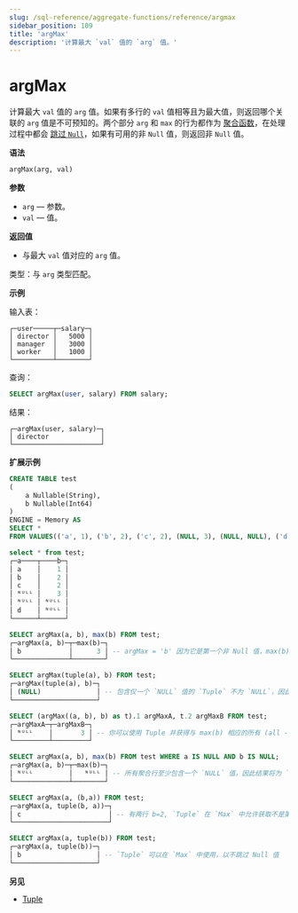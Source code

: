 ```yaml
---
slug: /sql-reference/aggregate-functions/reference/argmax
sidebar_position: 109
title: 'argMax'
description: '计算最大 `val` 值的 `arg` 值。'
---
```



# argMax

计算最大 `val` 值的 `arg` 值。如果有多行的 `val` 值相等且为最大值，则返回哪个关联的 `arg` 值是不可预知的。两个部分 `arg` 和 `max` 的行为都作为 [聚合函数](/sql-reference/aggregate-functions/index.md)，在处理过程中都会 [跳过 `Null`](/sql-reference/aggregate-functions/index.md#null-processing)，如果有可用的非 `Null` 值，则返回非 `Null` 值。

**语法**

``` sql
argMax(arg, val)
```

**参数**

- `arg` — 参数。
- `val` — 值。

**返回值**

- 与最大 `val` 值对应的 `arg` 值。

类型：与 `arg` 类型匹配。

**示例**

输入表：

``` text
┌─user─────┬─salary─┐
│ director │   5000 │
│ manager  │   3000 │
│ worker   │   1000 │
└──────────┴────────┘
```

查询：

``` sql
SELECT argMax(user, salary) FROM salary;
```

结果：

``` text
┌─argMax(user, salary)─┐
│ director             │
└──────────────────────┘
```

**扩展示例**

```sql
CREATE TABLE test
(
    a Nullable(String),
    b Nullable(Int64)
)
ENGINE = Memory AS
SELECT *
FROM VALUES(('a', 1), ('b', 2), ('c', 2), (NULL, 3), (NULL, NULL), ('d', NULL));

select * from test;
┌─a────┬────b─┐
│ a    │    1 │
│ b    │    2 │
│ c    │    2 │
│ ᴺᵁᴸᴸ │    3 │
│ ᴺᵁᴸᴸ │ ᴺᵁᴸᴸ │
│ d    │ ᴺᵁᴸᴸ │
└──────┴──────┘

SELECT argMax(a, b), max(b) FROM test;
┌─argMax(a, b)─┬─max(b)─┐
│ b            │      3 │ -- argMax = 'b' 因为它是第一个非 Null 值，max(b) 来自另一行!
└──────────────┴────────┘

SELECT argMax(tuple(a), b) FROM test;
┌─argMax(tuple(a), b)─┐
│ (NULL)              │ -- 包含仅一个 `NULL` 值的 `Tuple` 不为 `NULL`，因此聚合函数不会因该 `NULL` 值跳过该行
└─────────────────────┘

SELECT (argMax((a, b), b) as t).1 argMaxA, t.2 argMaxB FROM test;
┌─argMaxA─┬─argMaxB─┐
│ ᴺᵁᴸᴸ    │       3 │ -- 你可以使用 Tuple 并获得与 max(b) 相应的所有 (all - tuple(*)) 列
└─────────┴─────────┘

SELECT argMax(a, b), max(b) FROM test WHERE a IS NULL AND b IS NULL;
┌─argMax(a, b)─┬─max(b)─┐
│ ᴺᵁᴸᴸ         │   ᴺᵁᴸᴸ │ -- 所有聚合行至少包含一个 `NULL` 值，因此结果将为 `NULL`
└──────────────┴────────┘

SELECT argMax(a, (b,a)) FROM test;
┌─argMax(a, tuple(b, a))─┐
│ c                      │ -- 有两行 b=2, `Tuple` 在 `Max` 中允许获取不是第一个的 `arg`
└────────────────────────┘

SELECT argMax(a, tuple(b)) FROM test;
┌─argMax(a, tuple(b))─┐
│ b                   │ -- `Tuple` 可以在 `Max` 中使用，以不跳过 Null 值
└─────────────────────┘
```

**另见**

- [Tuple](/sql-reference/data-types/tuple.md)

